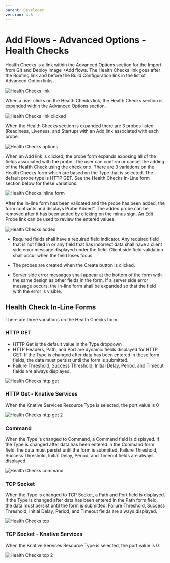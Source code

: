 ```yaml
---
parent: Developer
version: 4.5
---
```


# Add Flows - Advanced Options - Health Checks

Health Checks is a link within the Advanced Options section for the Import from Git and Deploy Image +Add flows. The Health Checks link goes after the Routing link and before the Build Configuration link in the list of Advanced Option links.

![Health Checks link](img/Select_Health_Checks.png)


When a user clicks on the Health Checks link, the Health Checks section is expanded within the Advanced Options section.

![Health Checks link clicked](img/Select_Health_Checks_2.png)

When the Health Checks section is expanded there are 3 probes listed (Readiness, Liveness, and Startup) with an Add <probe name> link associated with each probe.

![Health Checks options](img/Select_Add_Probe.png)

When an  Add <probe name>  link is clicked, the probe form expands exposing all of the fields associated with the probe.  The user can confirm or cancel the adding of the Health Check using the check or x.  There are 3 variations on the Health Checks form which are based on the Type that is selected. The default probe type is HTTP GET. See the Health Checks In-Line form section below for these variations.

![Health Checks inline form](img/Add_Probe_Inline_Form_Expands.png)

After the in-line form has been validated and the probe has been added, the form contracts and displays <probe name> Probe Added”. The added probe can be removed after it has been added by clicking on the minus sign. An Edit Probe link can be used to review the entered values.

![Health Checks added](img/Add_Probe_Added.png)


* Required fields shall have a required field indicator. Any required field that is not filled in or any field that has incorrect data shall have a client side error message displayed under the field. Client side field validation shall occur when the field loses focus.

* The probes are created when the Create button is clicked.

* Server side error messages shall appear at the bottom of the form with the same design as other fields in the form. If a server side error message occurs, the in-line form shall be expanded so that the field with the error is visible.


## Health Check In-Line Forms
There are three variations on the Health Checks form.

### HTTP GET
* HTTP Get is the default value in the Type dropdown
* HTTP Headers, Path, and Port are dynamic fields displayed for HTTP GET. If the Type is changed after data has been entered in these form fields, the data must persist until the form is submitted.
* Failure Threshold, Success Threshold, Initial Delay, Period, and Timeout fields are always displayed.

![Health Checks http get](img/FINAL_FORM_HTTP_GET.png)

### HTTP Get - Knative Services
When the Knative Services Resource Type is selected, the port value is 0

![Health Checks http get 2](img/FINAL_FORM_HTTP_GET_Knative.png)

### Command
When the Type is changed to Command, a Command field is displayed. If the Type is changed after data has been entered in the Command form field, the data must persist until the form is submitted.
Failure Threshold, Success Threshold, Initial Delay, Period, and Timeout fields are always displayed.

![Health Checks command](img/FINAL_FORM_Container_Command.png)

### TCP Socket
When the Type is changed to TCP Socket, a Path and Port field is displayed. If the Type is changed after data has been entered in the Path form field, the data must persist until the form is submitted.
Failure Threshold, Success Threshold, Initial Delay, Period, and Timeout fields are always displayed.

![Health Checks tcp](img/FINAL_FORM_TCP.png)

### TCP Socket - Knative Services
When the Knative Services Resource Type is selected, the port value is 0

![Health Checks tcp 2](img/FINAL_FORM_TCP_Knative.png)
